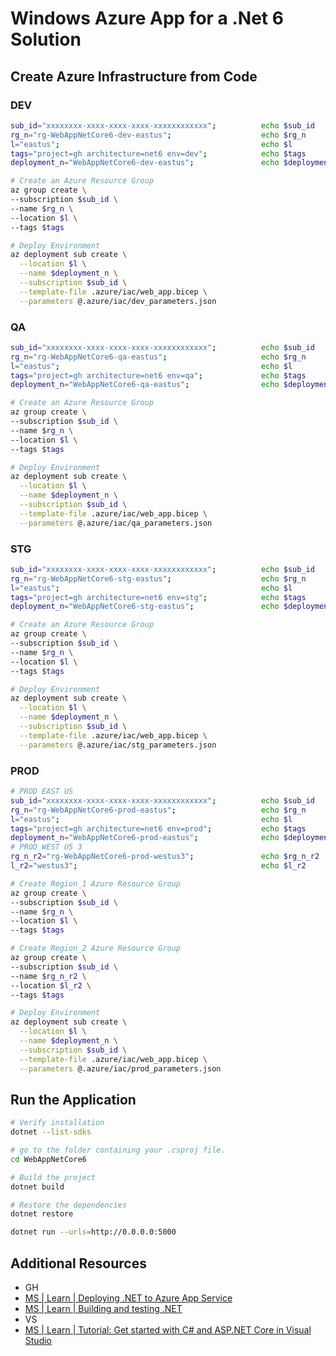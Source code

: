 # Windows Azure App for a .Net 6 Solution

## Create Azure Infrastructure from Code

### DEV

```bash
sub_id="xxxxxxxx-xxxx-xxxx-xxxx-xxxxxxxxxxxx";          echo $sub_id
rg_n="rg-WebAppNetCore6-dev-eastus";                    echo $rg_n
l="eastus";                                             echo $l
tags="project=gh architecture=net6 env=dev";            echo $tags
deployment_n="WebAppNetCore6-dev-eastus";               echo $deployment_n

# Create an Azure Resource Group
az group create \
--subscription $sub_id \
--name $rg_n \
--location $l \
--tags $tags

# Deploy Environment
az deployment sub create \
  --location $l \
  --name $deployment_n \
  --subscription $sub_id \
  --template-file .azure/iac/web_app.bicep \
  --parameters @.azure/iac/dev_parameters.json
```

### QA

```bash
sub_id="xxxxxxxx-xxxx-xxxx-xxxx-xxxxxxxxxxxx";          echo $sub_id
rg_n="rg-WebAppNetCore6-qa-eastus";                     echo $rg_n
l="eastus";                                             echo $l
tags="project=gh architecture=net6 env=qa";             echo $tags
deployment_n="WebAppNetCore6-qa-eastus";                echo $deployment_n

# Create an Azure Resource Group
az group create \
--subscription $sub_id \
--name $rg_n \
--location $l \
--tags $tags

# Deploy Environment
az deployment sub create \
  --location $l \
  --name $deployment_n \
  --subscription $sub_id \
  --template-file .azure/iac/web_app.bicep \
  --parameters @.azure/iac/qa_parameters.json
```

### STG

```bash
sub_id="xxxxxxxx-xxxx-xxxx-xxxx-xxxxxxxxxxxx";          echo $sub_id
rg_n="rg-WebAppNetCore6-stg-eastus";                    echo $rg_n
l="eastus";                                             echo $l
tags="project=gh architecture=net6 env=stg";            echo $tags
deployment_n="WebAppNetCore6-stg-eastus";               echo $deployment_n

# Create an Azure Resource Group
az group create \
--subscription $sub_id \
--name $rg_n \
--location $l \
--tags $tags

# Deploy Environment
az deployment sub create \
  --location $l \
  --name $deployment_n \
  --subscription $sub_id \
  --template-file .azure/iac/web_app.bicep \
  --parameters @.azure/iac/stg_parameters.json
```

### PROD

```bash
# PROD EAST US
sub_id="xxxxxxxx-xxxx-xxxx-xxxx-xxxxxxxxxxxx";          echo $sub_id
rg_n="rg-WebAppNetCore6-prod-eastus";                   echo $rg_n
l="eastus";                                             echo $l
tags="project=gh architecture=net6 env=prod";           echo $tags
deployment_n="WebAppNetCore6-prod-eastus";              echo $deployment_n
# PROD WEST US 3
rg_n_r2="rg-WebAppNetCore6-prod-westus3";               echo $rg_n_r2
l_r2="westus3";                                         echo $l_r2

# Create Region_1 Azure Resource Group
az group create \
--subscription $sub_id \
--name $rg_n \
--location $l \
--tags $tags

# Create Region_2 Azure Resource Group
az group create \
--subscription $sub_id \
--name $rg_n_r2 \
--location $l_r2 \
--tags $tags

# Deploy Environment
az deployment sub create \
  --location $l \
  --name $deployment_n \
  --subscription $sub_id \
  --template-file .azure/iac/web_app.bicep \
  --parameters @.azure/iac/prod_parameters.json
```

## Run the Application

```bash
# Verify installation
dotnet --list-sdks

# go to the folder containing your .csproj file.
cd WebAppNetCore6

# Build the project
dotnet build

# Restore the dependencies
dotnet restore

dotnet run --urls=http://0.0.0.0:5000
```

## Additional Resources

- GH
- [MS | Learn | Deploying .NET to Azure App Service][2]
- [MS | Learn | Building and testing .NET][3]
- VS
- [MS | Learn | Tutorial: Get started with C# and ASP.NET Core in Visual Studio][1]

[1]: https://learn.microsoft.com/en-us/visualstudio/get-started/csharp/tutorial-aspnet-core?view=vs-2022
[2]: https://docs.github.com/en/actions/deployment/deploying-to-your-cloud-provider/deploying-to-azure/deploying-net-to-azure-app-service
[3]: https://docs.github.com/en/actions/automating-builds-and-tests/building-and-testing-net

